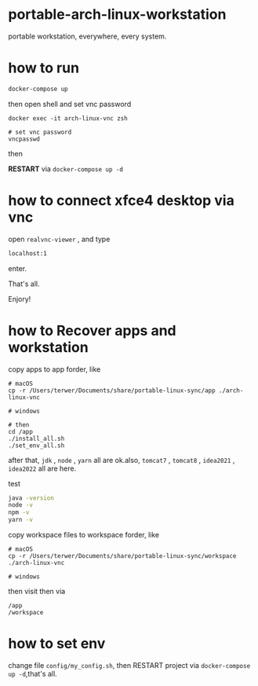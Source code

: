 # portable-arch-linux-workstation

portable workstation, everywhere, every system.

# how to run

```bash
docker-compose up
```

then open shell and set vnc password

```
docker exec -it arch-linux-vnc zsh

# set vnc password
vncpasswd
```

then 

**RESTART** via `docker-compose up -d`

# how to connect xfce4 desktop via vnc

open `realvnc-viewer` , and type

```bash
localhost:1
```

enter.

That's all.

Enjory!

# how to Recover apps and workstation

copy apps to app forder, like

```
# macOS
cp -r /Users/terwer/Documents/share/portable-linux-sync/app ./arch-linux-vnc

# windows

# then
cd /app
./install_all.sh
./set_env_all.sh
```

after that, `jdk` , `node` , `yarn` all are ok.also, `tomcat7` , `tomcat8` , `idea2021` , `idea2022` all are here.

test

```bash
java -version
node -v
npm -v
yarn -v
```

copy workspace files to workspace forder, like

```
# macOS
cp -r /Users/terwer/Documents/share/portable-linux-sync/workspace ./arch-linux-vnc

# windows
```

then visit then via

```
/app
/workspace
```

# how to set env

change file `config/my_config.sh`, then RESTART project via `docker-compose up -d`,that's all.